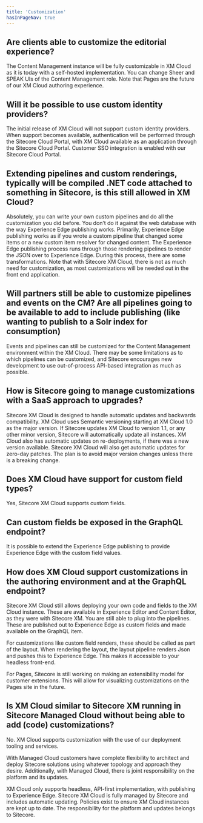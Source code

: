 ```yaml
---
title: 'Customization'
hasInPageNav: true
---
```


## Are clients able to customize the editorial experience?
The Content Management instance will be fully customizable in XM Cloud as it is today with a self-hosted implementation. You can change Sheer and SPEAK UIs of the Content Management role. Note that Pages are the future of our XM Cloud authoring experience.

## Will it be possible to use custom identity providers?
The initial release of XM Cloud will not support custom identity providers. When support becomes available, authentication will be performed through the Sitecore Cloud Portal, with XM Cloud available as an application through the Sitecore Cloud Portal. Customer SSO integration is enabled with our Sitecore Cloud Portal.

## Extending pipelines and custom renderings, typically will be compiled .NET code attached to something in Sitecore, is this still allowed in XM Cloud?
Absolutely, you can write your own custom pipelines and do all the customization you did before. You don’t do it against the web database with the way Experience Edge publishing works. Primarily, Experience Edge publishing works as if you wrote a custom pipeline that changed some items or a new custom item resolver for changed content. The Experience Edge publishing process runs through those rendering pipelines to render the JSON over to Experience Edge. During this process, there are some transformations. Note that with Sitecore XM Cloud, there is not as much need for customization, as most customizations will be needed out in the front end application.

## Will partners still be able to customize pipelines and events on the CM? Are all pipelines going to be available to add to include publishing (like wanting to publish to a Solr index for consumption)
Events and pipelines can still be customized for the Content Management environment within the XM Cloud. There may be some limitations as to which pipelines can be customized, and Sitecore encourages new development to use out-of-process API-based integration as much as possible.

## How is Sitecore going to manage customizations with a SaaS approach to upgrades?
Sitecore XM Cloud is designed to handle automatic updates and backwards compatibility. XM Cloud uses Semantic versioning starting at XM Cloud 1.0 as the major version. If Sitecore updates XM Cloud to version 1.1, or any other minor version, Sitecore will automatically update all instances. XM Cloud also has automatic updates on re-deployments, if there was a new version available. Sitecore XM Cloud will also get automatic updates for zero-day patches. The plan is to avoid major version changes unless there is a breaking change. 

## Does XM Cloud have support for custom field types?
Yes, Sitecore XM Cloud supports custom fields.

## Can custom fields be exposed in the GraphQL endpoint?
It is possible to extend the Experience Edge publishing to provide Experience Edge with the custom field values.

## How does XM Cloud support customizations in the authoring environment and at the GraphQL endpoint?
Sitecore XM Cloud still allows deploying your own code and fields to the XM Cloud instance. These are available in Experience Editor and Content Editor, as they were with Sitecore XM. You are still able to plug into the pipelines. These are published out to Experience Edge as custom fields and made available on the GraphQL item.

For customizations like custom field renders, these should be called as part of the layout. When rendering the layout, the layout pipeline renders Json and pushes this to Experience Edge. This makes it accessible to your headless front-end.

For Pages, Sitecore is still working on making an extensibility model for customer extensions. This will allow for visualizing customizations on the Pages site in the future.

## Is XM Cloud similar to Sitecore XM running in Sitecore Managed Cloud without being able to add (code) customizations?
No. XM Cloud supports customization with the use of our deployment tooling and services.

With Managed Cloud customers have complete flexibility to architect and deploy Sitecore solutions using whatever topology and approach they desire. Additionally, with Managed Cloud, there is joint responsibility on the platform and its updates. 

XM Cloud only supports headless, API-first implementation, with publishing to Experience Edge. Sitecore XM Cloud is fully managed by Sitecore and includes automatic updating. Policies exist to ensure XM Cloud instances are kept up to date. The responsibility for the platform and updates belongs to Sitecore.
